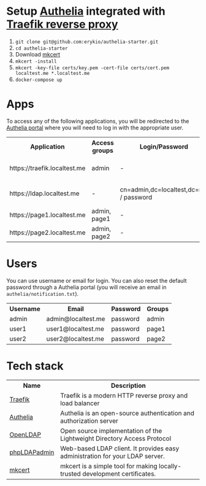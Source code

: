 # Setup [Authelia](https://www.authelia.com/) integrated with [Traefik reverse proxy](https://doc.traefik.io/traefik/)
1. `git clone git@github.com:erykio/authelia-starter.git`
2. `cd authelia-starter`
3. Download [mkcert](https://github.com/FiloSottile/mkcert)
4. `mkcert -install`
5. `mkcert -key-file certs/key.pem -cert-file certs/cert.pem localtest.me *.localtest.me`
6. `docker-compose up`

# Apps
To access any of the following applications, you will be redirected to the [Authelia portal](https://authelia.localtest.me/) where you will need to log in with the appropriate user.
<table>
    <tr>
        <th>Application</th>
        <th>Access groups</th>
        <th>Login/Password</th>
        <th>Description</th>
    </tr>
    <tr>
        <td>https://traefik.localtest.me</td>
        <td>admin</td>
        <td>-</td>
        <td>Traefik proxy dashboard</td>
    </tr>
    <tr>
        <td>https://ldap.localtest.me</td>
        <td>-</td>
        <td>cn=admin,dc=localtest,dc=me / password</td>
        <td>Web-based LDAP client</td>
    </tr>
    <tr>
        <td>https://page1.localtest.me</td>
        <td>admin, page1</td>
        <td>-</td>
        <td>Example webpage</td>
    </tr>
    <tr>
        <td>https://page2.localtest.me</td>
        <td>admin, page2</td>
        <td>-</td>
        <td>Example webpage</td>
    </tr>
</table>

# Users
You can use username or email for login. You can also reset the default password through a Authelia portal (you will receive an email in `authelia/notification.txt`).

<table>
    <tr>
        <th>Username</th>
        <th>Email</th>
        <th>Password</th>
        <th>Groups</th>
    </tr>
    <tr>
        <td>admin</td>
        <td>admin@localtest.me</td>
        <td>password</td>
        <td>admin</td>
    </tr>
    <tr>
        <td>user1</td>
        <td>user1@localtest.me</td>
        <td>password</td>
        <td>page1</td>
    </tr>
    <tr>
        <td>user2</td>
        <td>user2@localtest.me</td>
        <td>password</td>
        <td>page2</td>
    </tr>
</table>

# Tech stack
<table>
    <tr>
        <th>Name</th>
        <th>Description</th>
    </tr>
    <tr>
        <td><a href="https://github.com/traefik/traefik/">Traefik</a></td>
        <td>Traefik is a modern HTTP reverse proxy and load balancer</td>
    </tr>
    <tr>
        <td><a href="https://www.authelia.com/">Authelia</a></td>
        <td>Authelia is an open-source authentication and authorization server</td>
    </tr>
    <tr>
        <td><a href="https://www.openldap.org/">OpenLDAP</a></td>
        <td>Open source implementation of the Lightweight Directory Access Protocol</td>
    </tr>
    <tr>
        <td><a href="https://phpldapadmin.sourceforge.net/">phpLDAPadmin</a></td>
        <td>Web-based LDAP client. It provides easy administration for your LDAP server.</td>
    </tr>
    <tr>
        <td><a href="https://github.com/FiloSottile/mkcert">mkcert</a></td>
        <td>mkcert is a simple tool for making locally-trusted development certificates.</td>
    </tr>
</table>
